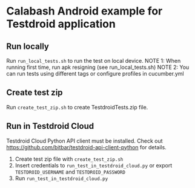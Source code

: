 
# Calabash Android example for Testdroid application

## Run locally

Run `run_local_tests.sh` to run the test on local device.
NOTE 1: When running first time, run apk resigning (see run_local_tests.sh)
NOTE 2: You can run tests using different tags or configure profiles in cucumber.yml 


## Create test zip

Run `create_test_zip.sh` to create TestdroidTests.zip file.

## Run in Testdroid Cloud

Testdroid Cloud Python API client must be installed. Check out https://github.com/bitbar/testdroid-api-client-python for details.

1. Create test zip file with `create_test_zip.sh`
1. Insert credentials to `run_test_in_testdroid_cloud.py` or export `TESTDROID_USERNAME` and `TESTDROID_PASSWORD`
2. Run `run_test_in_testdroid_cloud.py`

